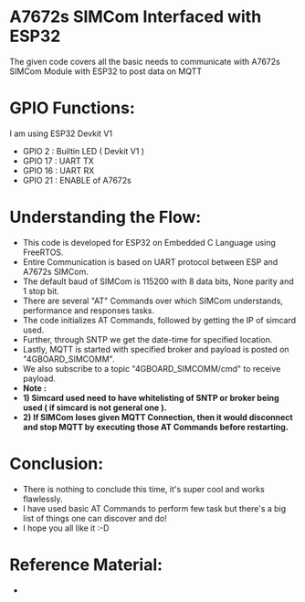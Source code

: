 # A7672s SIMCom Interfaced with ESP32
The given code covers all the basic needs to communicate with A7672s SIMCom Module with ESP32 to post data on MQTT

# GPIO Functions:
I am using ESP32 Devkit V1

* GPIO 2  : Builtin LED ( Devkit V1 )
* GPIO 17 : UART TX
* GPIO 16 : UART RX
* GPIO 21 : ENABLE of A7672s

# Understanding the Flow:
* This code is developed for ESP32 on Embedded C Language using FreeRTOS.
* Entire Communication is based on UART protocol between ESP and A7672s SIMCom.
* The default baud of SIMCom is 115200 with 8 data bits, None parity and 1 stop bit.
* There are several "AT" Commands over which SIMCom understands, performance and responses tasks.
* The code initializes AT Commands, followed by getting the IP of simcard used.
* Further, through SNTP we get the date-time for specified location.
* Lastly, MQTT is started with specified broker and payload is posted on "4GBOARD_SIMCOMM".
* We also subscribe to a topic "4GBOARD_SIMCOMM/cmd" to receive payload.
* **Note :**
* **1) Simcard used need to have whitelisting of SNTP or broker being used ( if simcard is not general one ).**
* **2) If SIMCom loses given MQTT Connection, then it would disconnect and stop MQTT by executing those AT Commands before restarting.**

# Conclusion:
* There is nothing to conclude this time, it's super cool and works flawlessly.
* I have used basic AT Commands to perform few task but there's a big list of things one can discover and do!
* I hope you all like it :-D
  
# Reference Material:
* 
